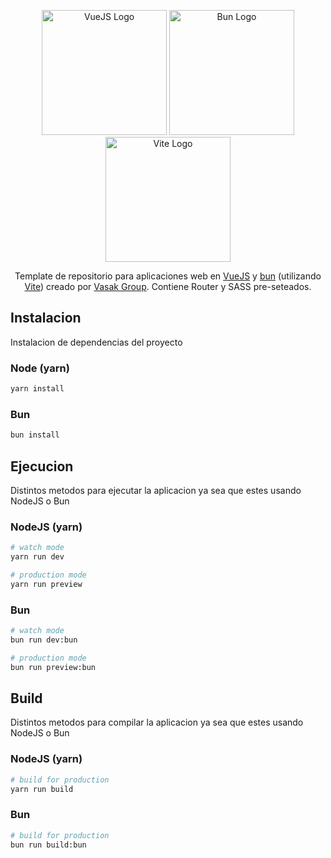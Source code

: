 <p align="center">
  <a href="https://vuejs.org/" target="blank"><img src="https://upload.wikimedia.org/wikipedia/commons/thumb/9/95/Vue.js_Logo_2.svg/2367px-Vue.js_Logo_2.svg.png" width="200" alt="VueJS Logo" /></a>
  <a href="https://bun.sh/" target="blank"><img src="https://user-images.githubusercontent.com/709451/182802334-d9c42afe-f35d-4a7b-86ea-9985f73f20c3.png" width="200" alt="Bun Logo" /></a>
  <a href="https://vitejs.dev/" target="blank"><img src="https://vitejs.dev/logo-with-shadow.png" width="200" alt="Vite Logo" /></a>
</p>

<p align="center">Template de repositorio para aplicaciones web en <a href="https://vuejs.org/" target="blank">VueJS</a> y <a href="https://bun.sh/" target="blank">bun</a> (utilizando <a href="https://vitejs.dev/" target="blank">Vite</a>) creado por <a href='https://vasak.net.ar' target='_blank'>Vasak Group</a>. Contiene Router y SASS pre-seteados.</p>

## Instalacion

Instalacion de dependencias del proyecto

### Node (yarn)

```bash
yarn install
```

### Bun

```bash
bun install
```

## Ejecucion

Distintos metodos para ejecutar la aplicacion ya sea que estes usando NodeJS o Bun

### NodeJS (yarn)

```bash
# watch mode
yarn run dev

# production mode
yarn run preview
```

### Bun

```bash
# watch mode
bun run dev:bun

# production mode
bun run preview:bun
```

## Build

Distintos metodos para compilar la aplicacion ya sea que estes usando NodeJS o Bun

### NodeJS (yarn)

```bash
# build for production
yarn run build
```

### Bun

```bash
# build for production
bun run build:bun
```
